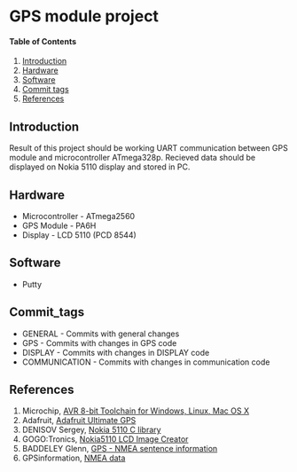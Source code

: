 
# GPS module project

#### Table of Contents

1. [Introduction](#introduction)
2. [Hardware](#hardware)
3. [Software](#software)
4. [Commit tags](#Commit_tags)
5. [References](#references)


## Introduction

Result of this project should be working UART communication between GPS module and microcontroller ATmega328p. 
Recieved data should be displayed on Nokia 5110 display and stored in PC.


## Hardware

- Microcontroller - ATmega2560
- GPS Module - PA6H
- Display - LCD 5110 (PCD 8544)

## Software

- Putty

## Commit_tags

- GENERAL - Commits with general changes 
- GPS - Commits with changes in GPS code
- DISPLAY - Commits with changes in DISPLAY code
- COMMUNICATION - Commits with changes in communication code

## References

1. Microchip, [AVR 8-bit Toolchain for Windows, Linux, Mac OS X](https://www.microchip.com/mplab/avr-support/avr-and-arm-toolchains-c-compilers)
2. Adafruit, [Adafruit Ultimate GPS](https://airu.coe.utah.edu/wp-content/uploads/sites/62/2017/09/adafruit-ultimate-gps.pdf?fbclid=IwAR0Ea351FrcKBUMDiNXTcYiiYndw2nQmZJZgRo1zAhL7gRVmd4eEwBCMVXM)
3. DENISOV Sergey, [Nokia 5110 C library](https://github.com/LittleBuster/avr-nokia5110)
4. GOGO:Tronics, [Nokia5110 LCD Image Creator](https://sparks.gogo.co.nz/pcd8554-bmp.html)
5. BADDELEY Glenn, [GPS - NMEA sentence information](http://aprs.gids.nl/nmea/?fbclid=IwAR0fBH6iihk2jP2ggj2fvoQDHA2099OemoPaujcPFWmtm5nfdvbKm0RUfD8#gsa)
6. GPSinformation, [NMEA data](https://www.gpsinformation.org/dale/nmea.htm?fbclid=IwAR3vzXEpJMyglt1sn1XzM4cIh-r2uJDDzEd3iujcXd3tYgysBgcucY19lPU#GGA)
